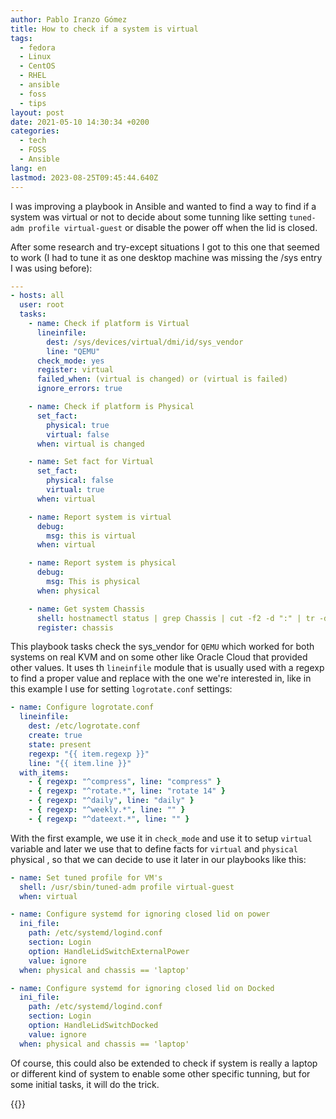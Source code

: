 ```yaml
---
author: Pablo Iranzo Gómez
title: How to check if a system is virtual
tags:
  - fedora
  - Linux
  - CentOS
  - RHEL
  - ansible
  - foss
  - tips
layout: post
date: 2021-05-10 14:30:34 +0200
categories:
  - tech
  - FOSS
  - Ansible
lang: en
lastmod: 2023-08-25T09:45:44.640Z
---
```


I was improving a playbook in Ansible and wanted to find a way to find if a system was virtual or not to decide about some tunning like setting `tuned-adm profile virtual-guest` or disable the power off when the lid is closed.

After some research and try-except situations I got to this one that seemed to work (I had to tune it as one desktop machine was missing the /sys entry I was using before):

```yaml
---
- hosts: all
  user: root
  tasks:
    - name: Check if platform is Virtual
      lineinfile:
        dest: /sys/devices/virtual/dmi/id/sys_vendor
        line: "QEMU"
      check_mode: yes
      register: virtual
      failed_when: (virtual is changed) or (virtual is failed)
      ignore_errors: true

    - name: Check if platform is Physical
      set_fact:
        physical: true
        virtual: false
      when: virtual is changed

    - name: Set fact for Virtual
      set_fact:
        physical: false
        virtual: true
      when: virtual

    - name: Report system is virtual
      debug:
        msg: this is virtual
      when: virtual

    - name: Report system is physical
      debug:
        msg: This is physical
      when: physical

    - name: Get system Chassis
      shell: hostnamectl status | grep Chassis | cut -f2 -d ":" | tr -d ' '
      register: chassis
```

This playbook tasks check the sys_vendor for `QEMU` which worked for both systems on real KVM and on some other like Oracle Cloud that provided other values. It uses th `lineinfile` module that is usually used with a regexp to find a proper value and replace with the one we're interested in, like in this example I use for setting `logrotate.conf` settings:

```yaml
- name: Configure logrotate.conf
  lineinfile:
    dest: /etc/logrotate.conf
    create: true
    state: present
    regexp: "{{ item.regexp }}"
    line: "{{ item.line }}"
  with_items:
    - { regexp: "^compress", line: "compress" }
    - { regexp: "^rotate.*", line: "rotate 14" }
    - { regexp: "^daily", line: "daily" }
    - { regexp: "^weekly.*", line: "" }
    - { regexp: "^dateext.*", line: "" }
```

With the first example, we use it in `check_mode` and use it to setup `virtual` variable and later we use that to define facts for `virtual` and `physical` physical , so that we can decide to use it later in our playbooks like this:

```yaml
- name: Set tuned profile for VM's
  shell: /usr/sbin/tuned-adm profile virtual-guest
  when: virtual

- name: Configure systemd for ignoring closed lid on power
  ini_file:
    path: /etc/systemd/logind.conf
    section: Login
    option: HandleLidSwitchExternalPower
    value: ignore
  when: physical and chassis == 'laptop'

- name: Configure systemd for ignoring closed lid on Docked
  ini_file:
    path: /etc/systemd/logind.conf
    section: Login
    option: HandleLidSwitchDocked
    value: ignore
  when: physical and chassis == 'laptop'
```

Of course, this could also be extended to check if system is really a laptop or different kind of system to enable some other specific tunning, but for some initial tasks, it will do the trick.

{{<enjoy>}}

